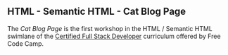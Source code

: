 ## HTML - Semantic HTML - Cat Blog Page

The *Cat Blog Page* is the first workshop in the HTML / Semantic HTML swimlane of the [Certified Full Stack Developer](https://www.freecodecamp.org/learn/full-stack-developer/) curriculum offered by Free Code Camp.


